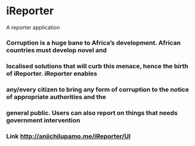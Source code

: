 # iReporter
A reporter application

### Corruption is a huge bane to Africa’s development. African countries must develop novel and
### localised solutions that will curb this menace, hence the birth of iReporter. iReporter enables
### any/every citizen to bring any form of corruption to the notice of appropriate authorities and the
### general public. Users can also report on things that needs government intervention

### Link http://anjichilupamo.me/iReporter/UI
